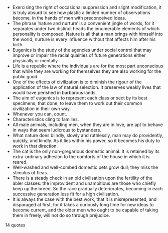  - Exercising the right of occasional suppression and slight modification, it is truly absurd to see how plastic a limited number of observations become, in the hands of men with preconceived ideas.
 - The phrase ‘nature and nurture’ is a convenient jingle of words, for it separates under two distinct heads the innumerable elements of which personality is composed. Nature is all that a man brings with himself into the world; nurture is every influence without that affects him after his birth.
 - Eugenics is the study of the agencies under social control that may improve or impair the racial qualities of future generations either physically or mentally.
 - Life is a republic where the individuals are for the most part unconscious that while they are working for themselves they are also working for the public good.
 - One of the effects of civilization is to diminish the rigour of the application of the law of natural selection. It preserves weakly lives that would have perished in barbarous lands.
 - The aim of eugenics is to represent each class or sect by its best specimens; that done, to leave them to work out their common civilization in their own way.
 - Whenever you can, count.
 - Characteristics cling to families.
 - All male animals, including men, when they are in love, are apt to behave in ways that seem ludicrous to bystanders.
 - What nature does blindly, slowly and ruthlessly, man may do providently, quickly, and kindly. As it lies within his power, so it becomes his duty to work in that direction.
 - The cat is the only non-gregarious domestic animal. It is retained by its extra-ordinary adhesion to the comforts of the house in which it is reared.
 - Well-washed and well-combed domestic pets grow dull; they miss the stimulus of fleas.
 - There is a steady check in an old civilisation upon the fertility of the abler classes: the improvident and unambitious are those who chiefly keep up the breed. So the race gradually deteriorates, becoming in each successive generation less fit for a high civilisation.
 - It is always the case with the best work, that it is misrepresented, and disparaged at first, for it takes a curiously long time for new ideas to become current, and the older men who ought to be capable of taking them in freely, will not do so through prejudice.

14 quotes